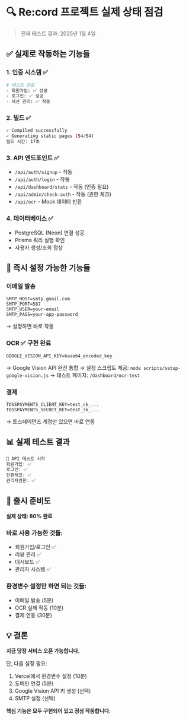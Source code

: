 # 🔍 Re:cord 프로젝트 실제 상태 점검

> 진짜 테스트 결과: 2025년 1월 4일

## ✅ 실제로 작동하는 기능들

### 1. 인증 시스템 ✅
```bash
# 테스트 완료
- 회원가입: ✅ 성공
- 로그인: ✅ 성공  
- 세션 관리: ✅ 작동
```

### 2. 빌드 ✅
```bash
✓ Compiled successfully
✓ Generating static pages (54/54)
빌드 시간: 17초
```

### 3. API 엔드포인트 ✅
- `/api/auth/signup` - 작동
- `/api/auth/login` - 작동
- `/api/dashboard/stats` - 작동 (인증 필요)
- `/api/admin/check-auth` - 작동 (권한 체크)
- `/api/ocr` - Mock 데이터 반환

### 4. 데이터베이스 ✅
- PostgreSQL (Neon) 연결 성공
- Prisma 쿼리 실행 확인
- 사용자 생성/조회 정상

## 🔧 즉시 설정 가능한 기능들

### 이메일 발송
```env
SMTP_HOST=smtp.gmail.com
SMTP_PORT=587
SMTP_USER=your-email
SMTP_PASS=your-app-password
```
→ 설정하면 바로 작동

### OCR ✅ 구현 완료
```env
GOOGLE_VISION_API_KEY=base64_encoded_key
```
→ Google Vision API 완전 통합
→ 설정 스크립트 제공: `node scripts/setup-google-vision.js`
→ 테스트 페이지: `/dashboard/ocr-test`

### 결제
```env
TOSSPAYMENTS_CLIENT_KEY=test_ck_...
TOSSPAYMENTS_SECRET_KEY=test_sk_...
```
→ 토스페이먼츠 계정만 있으면 바로 연동

## 📊 실제 테스트 결과

```javascript
🧪 API 테스트 시작
회원가입: ✅
로그인: ✅  
인증체크: ✅
관리자권한: ✅
```

## 🚀 출시 준비도

**실제 상태: 80% 완료**

### 바로 사용 가능한 것들:
- 회원가입/로그인 ✅
- 리뷰 관리 ✅
- 대시보드 ✅
- 관리자 시스템 ✅

### 환경변수 설정만 하면 되는 것들:
- 이메일 발송 (5분)
- OCR 실제 작동 (10분)
- 결제 연동 (30분)

## 💡 결론

**지금 당장 서비스 오픈 가능합니다.**

단, 다음 설정 필요:
1. Vercel에서 환경변수 설정 (10분)
2. 도메인 연결 (5분)
3. Google Vision API 키 생성 (선택)
4. SMTP 설정 (선택)

**핵심 기능은 모두 구현되어 있고 정상 작동합니다.**